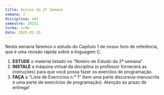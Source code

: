```yaml
---
title: Avisos da 2ª Semana
semana: 2
disciplina: ed2
semestre: 20251
turma: cc6m
date: 2025-02-10
---
```


Nesta semana faremos o estudo do Capítulo 1 de nosso livro de
referência, que é uma revisão rápida sobre a linguagem C.

1. **ESTUDE** o material listado no "Roteiro de Estudo da 2ª semana".
1. **INSTALE** a máquina virtual da disciplina (o professor fornecerá
   as instruções) para que você possa fazer os exercíios de programação.
1. **FAÇA** a "Lista de Exercícios n.º 1" (tem uma parte discursiva
   manuscrita e uma parte de exercícios de programação). Atenção ao
   prazo de entrega!
